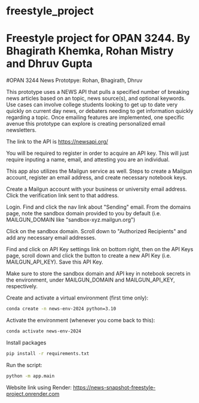 # freestyle_project
# Freestyle project for OPAN 3244. By Bhagirath Khemka, Rohan Mistry and Dhruv Gupta

#OPAN 3244 News Prototpye: Rohan, Bhagirath, Dhruv

This prototype uses a NEWS API that pulls a specified number of breaking news articles based on an topic, news source(s), and optional keywords. Use cases can involve college students looking to get up to date very quickly on current day news, or debaters needing to get information quickly regarding a topic. Once emailing features are implemented, one specific avenue this prototype can explore is creating personalized email newsletters.

The link to the API is https://newsapi.org/

You will be required to register in order to acquire an API key. This will just require inputing a name, email, and attesting you are an individual.

This app also utilizes the Mailgun service as well. 
Steps to create a Mailgun account, register an email address, and create necessary notebook keys.

Create a Mailgun account with your business or university email address. Click the verification link sent to that address.

Login. Find and click the nav link about "Sending" email. From the domains page, note the sandbox domain provided to you by default (i.e. MAILGUN_DOMAIN like "sandbox-xyz.mailgun.org")

Click on the sandbox domain. Scroll down to "Authorized Recipients" and add any necessary email addresses.

Find and click on API Key settings link on bottom right, then on the API Keys page, scroll down and click the button to create a new API Key (i.e. MAILGUN_API_KEY). Save this API Key.

Make sure to store the sandbox domain and API key in notebook secrets in the environment, under MAILGUN_DOMAIN and MAILGUN_API_KEY, respectively.

Create and activate a virtual environment (first time only):

```sh
conda create -n news-env-2024 python=3.10
```

Activate the environment (whenever you come back to this):

```sh
conda activate news-env-2024
```

Install packages
```sh
pip install -r requirements.txt
```

Run the script:

```sh
python -m app.main
```
Website link using Render: 
https://news-snapshot-freestyle-project.onrender.com
